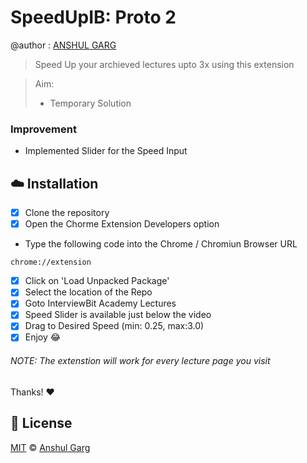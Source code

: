 # SpeedUpIB: Proto 2

@author : [ANSHUL GARG](https://github.com/garganshul108)
> Speed Up your archieved lectures upto 3x using this extension

> Aim:
>  - Temporary Solution
> 

### Improvement
- Implemented Slider for the Speed Input
## :cloud: Installation

- [x] Clone the repository
- [x] Open the Chorme Extension Developers option
 - Type the following code into the Chrome / Chromiun Browser URL
```shell
chrome://extension
```
- [x] Click on 'Load Unpacked Package'
- [x] Select the location of the Repo
- [x] Goto InterviewBit Academy Lectures
- [x] Speed Slider is available just below the video
- [x] Drag to Desired Speed (min: 0.25, max:3.0)
- [x] Enjoy :joy:

###### NOTE: The extenstion will work for every lecture page you visit

Thanks! :heart:


## :scroll: License

[MIT](https://github.com/garganshul108/SpeedUpIB/blob/master/LICENSE) © [Anshul Garg](https://github.com/garganshul108)
